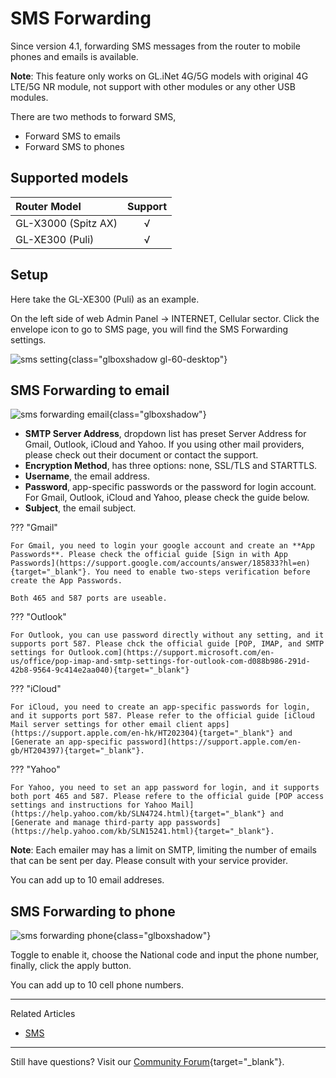 # SMS Forwarding

Since version 4.1, forwarding SMS messages from the router to mobile phones and emails is available.

**Note**: This feature only works on GL.iNet 4G/5G models with original 4G LTE/5G NR module, not support with other modules or any other USB modules.

There are two methods to forward SMS, 

- Forward SMS to emails
- Forward SMS to phones

## Supported models

| Router Model                   | Support   |
| :----------------------------- | :-------: |
| GL-X3000 (Spitz AX)            | √         |
| GL-XE300 (Puli)                | √         |

## Setup

Here take the GL-XE300 (Puli) as an example.

On the left side of web Admin Panel -> INTERNET, Cellular sector. Click the envelope icon to go to SMS page, you will find the SMS Forwarding settings.

![sms setting](https://static.gl-inet.com/docs/en/4/tutorials/sms_forwarding/cellular_sms.png){class="glboxshadow gl-60-desktop"}

## SMS Forwarding to email

![sms forwarding email](https://static.gl-inet.com/docs/en/4/tutorials/sms_forwarding/sms_forwarding_email.png){class="glboxshadow"}

- **SMTP Server Address**, dropdown list has preset Server Address for Gmail, Outlook, iCloud and Yahoo. If you using other mail providers, please check out their document or contact the support.
- **Encryption Method**, has three options: none, SSL/TLS and STARTTLS.
- **Username**, the email address.
- **Password**, app-specific passwords or the password for login account. For Gmail, Outlook, iCloud and Yahoo, please check the guide below.
- **Subject**, the email subject.

??? "Gmail"

    For Gmail, you need to login your google account and create an **App Passwords**. Please check the official guide [Sign in with App Passwords](https://support.google.com/accounts/answer/185833?hl=en){target="_blank"}. You need to enable two-steps verification before create the App Passwords.

    Both 465 and 587 ports are useable.

??? "Outlook"

    For Outlook, you can use password directly without any setting, and it supports port 587. Please chck the official guide [POP, IMAP, and SMTP settings for Outlook.com](https://support.microsoft.com/en-us/office/pop-imap-and-smtp-settings-for-outlook-com-d088b986-291d-42b8-9564-9c414e2aa040){target="_blank"}

??? "iCloud"

    For iCloud, you need to create an app-specific passwords for login, and it supports port 587. Please refer to the official guide [iCloud Mail server settings for other email client apps](https://support.apple.com/en-hk/HT202304){target="_blank"} and [Generate an app-specific password](https://support.apple.com/en-gb/HT204397){target="_blank"}.

??? "Yahoo"

    For Yahoo, you need to set an app password for login, and it supports both port 465 and 587. Please refere to the official guide [POP access settings and instructions for Yahoo Mail](https://help.yahoo.com/kb/SLN4724.html){target="_blank"} and [Generate and manage third-party app passwords](https://help.yahoo.com/kb/SLN15241.html){target="_blank"}.

**Note**: Each emailer may has a limit on SMTP, limiting the number of emails that can be sent per day. Please consult with your service provider.

You can add up to 10 email addreses.

## SMS Forwarding to phone

![sms forwarding phone](https://static.gl-inet.com/docs/en/4/tutorials/sms_forwarding/sms_forwarding_phone.png){class="glboxshadow"}

Toggle to enable it, choose the National code and input the phone number, finally, click the apply button.

You can add up to 10 cell phone numbers.

---

Related Articles

- [SMS](../sms)

---

Still have questions? Visit our [Community Forum](https://forum.gl-inet.com){target="_blank"}.
